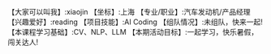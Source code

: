【大家可以叫我】:xiaojin
【坐标】:上海
【专业/职业】:汽车发动机/产品经理
【兴趣爱好】:reading
【项目技能】:AI Coding
【组队情况】:未组队，快来一起!
【本课程学习基础】:CV、NLP、LLM
【本期活动目标】:一起学习，快乐暑假，闯关达人!

